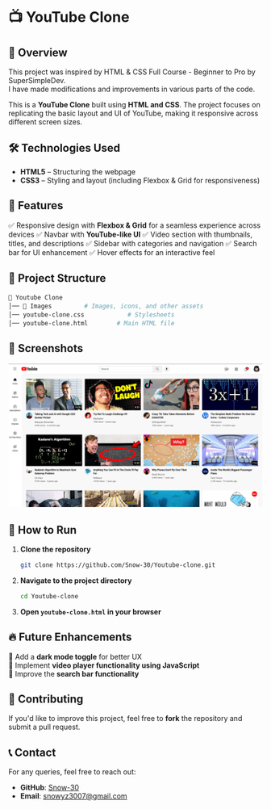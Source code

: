 # 📺 YouTube Clone

## 🚀 Overview
This project was inspired by HTML & CSS Full Course - Beginner to Pro by SuperSimpleDev.  
I have made modifications and improvements in various parts of the code.

This is a **YouTube Clone** built using **HTML and CSS**. The project focuses on replicating the basic layout and UI of YouTube, making it responsive across different screen sizes.

## 🛠️ Technologies Used
- **HTML5** – Structuring the webpage
- **CSS3** – Styling and layout (including Flexbox & Grid for responsiveness)

## 🎯 Features
✅ Responsive design with **Flexbox & Grid** for a seamless experience across devices
✅ Navbar with **YouTube-like UI**
✅ Video section with thumbnails, titles, and descriptions
✅ Sidebar with categories and navigation
✅ Search bar for UI enhancement
✅ Hover effects for an interactive feel

## 📂 Project Structure
```bash
📁 Youtube Clone
│── 📂 Images         # Images, icons, and other assets
│── youtube-clone.css            # Stylesheets
│── youtube-clone.html        # Main HTML file
```

## 📸 Screenshots
![Homepage](Images/Screenshot.png)

## 🚀 How to Run
1. **Clone the repository**
   ```bash
   git clone https://github.com/Snow-30/Youtube-clone.git
   ```
2. **Navigate to the project directory**
   ```bash
   cd Youtube-clone
   ```
3. **Open `youtube-clone.html` in your browser**

## 🔥 Future Enhancements
🔹 Add a **dark mode toggle** for better UX  
🔹 Implement **video player functionality using JavaScript**  
🔹 Improve the **search bar functionality**  

## 🤝 Contributing
If you'd like to improve this project, feel free to **fork** the repository and submit a pull request.

## 📞 Contact
For any queries, feel free to reach out:
- **GitHub**: [Snow-30](https://github.com/Snow-30)
- **Email**: snowyz3007@gmail.com
